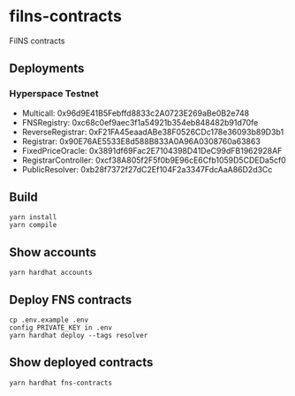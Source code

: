 # filns-contracts

FilNS contracts

## Deployments

### Hyperspace Testnet

* Multicall: 0x96d9E41B5Febffd8833c2A0723E269aBe0B2e748
* FNSRegistry: 0xc68c0ef9aec3f1a54921b354eb848482b91d70fe
* ReverseRegistrar: 0xF21FA45eaadABe38F0526CDc178e36093b89D3b1
* Registrar: 0x90E76AE5533E8d588B833A0A96A0308760a63863
* FixedPriceOracle: 0x3891df69Fac2E7104398D41DeC99dFB1962928AF
* RegistrarController: 0xcf38A805f2F5f0b9E96cE6Cfb1059D5CDEDa5cf0
* PublicResolver: 0xb28f7372f27dC2Ef104F2a3347FdcAaA86D2d3Cc

## Build

```
yarn install
yarn compile
```

## Show accounts

```
yarn hardhat accounts
```

## Deploy FNS contracts

```
cp .env.example .env
config PRIVATE_KEY in .env
yarn hardhat deploy --tags resolver
```

## Show deployed contracts

```
yarn hardhat fns-contracts
```